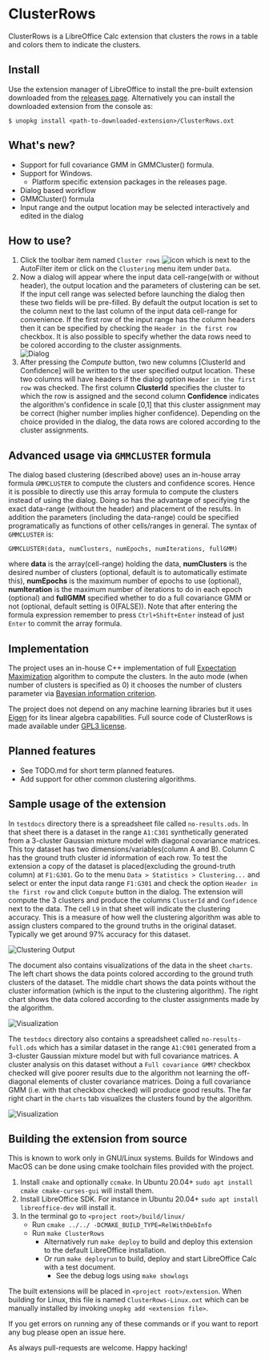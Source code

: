 # ClusterRows

ClusterRows is a LibreOffice Calc extension that clusters the rows in a table and colors them to indicate the clusters.

## Install
Use the extension manager of LibreOffice to install the pre-built extension downloaded from the [releases page](https://github.com/dennisfrancis/ClusterRows/releases). Alternatively you can install the downloaded extension from the console as:
```
$ unopkg install <path-to-downloaded-extension>/ClusterRows.oxt
```

## What's new?
* Support for full covariance GMM in GMMCluster() formula.
* Support for Windows.
  * Platform specific extension packages in the releases page.
* Dialog based workflow
* GMMCluster() formula
* Input range and the output location may be selected interactively and edited in the dialog

## How to use?

1. Click the toolbar item named `Cluster rows` ![icon](img/icon.png) which is next to the AutoFilter item or click on the `Clustering` menu item under `Data`.
2. Now a dialog will appear where the input data cell-range(with or without header), the output location and the parameters of clustering can be set. If the input cell range was selected before launching the dialog then these two fields will be pre-filled. By default the output location is set to the column next to the last column of the input data cell-range for convenience. If the first row of the input range has the column headers then it can be specified by checking the `Header in the first row` checkbox. It is also possible to specify whether the data rows need to be colored according to the cluster assignments.\
![Dialog](img/dialog.png)
3. After pressing the *Compute* button, two new columns [ClusterId and Confidence] will be written to the user specified output location. These two columns will have headers if the dialog option `Header in the first row` was checked. The first column **ClusterId** specifies the cluster to which the row is assigned and the second column **Confidence** indicates the algorithm's confidence in scale [0,1] that this cluster assignment may be correct (higher number implies higher confidence). Depending on the choice provided in the dialog, the data rows are colored according to the cluster assignments.

## Advanced usage via `GMMCLUSTER` formula

The dialog based clustering (described above) uses an in-house array formula `GMMCLUSTER` to compute the clusters and confidence scores. Hence it is possible to directly use this array formula to compute the clusters instead of using the dialog. Doing so has the advantage of specifying the exact data-range (without the header) and placement of the results. In addition the parameters (including the data-range) could be specified programatically as functions of other cells/ranges in general. The syntax of `GMMCLUSTER` is:
```
GMMCLUSTER(data, numClusters, numEpochs, numIterations, fullGMM)
```
where **data** is the array(cell-range) holding the data, **numClusters** is the desired number of clusters (optional, default is to automatically estimate this), **numEpochs** is the maximum number of epochs to use (optional), **numIteration** is the maximum number of iterations to do in each epoch (optional) and **fullGMM** specified whether to do a full covariance GMM or not (optional, default setting is 0(FALSE)). Note that after entering the formula expression remember to press `Ctrl+Shift+Enter` instead of just `Enter` to commit the array formula.

## Implementation

The project uses an in-house C++ implementation of full [Expectation Maximization](https://en.wikipedia.org/wiki/Expectation%E2%80%93maximization_algorithm) algorithm to compute the clusters. In the auto mode (when number of clusters is specified as 0) it chooses the number of clusters parameter via [Bayesian information criterion](https://en.wikipedia.org/wiki/Bayesian_information_criterion).

The project does not depend on any machine learning libraries but it uses [Eigen](https://eigen.tuxfamily.org/index.php?title=Main_Page) for its linear algebra capabilities. Full source code of ClusterRows is made available under [GPL3 license](https://www.gnu.org/licenses/gpl-3.0.en.html).

## Planned features

* See TODO.md for short term planned features.
* Add support for other common clustering algorithms.

## Sample usage of the extension
In `testdocs` directory there is a spreadsheet file called `no-results.ods`. In that sheet there is a dataset in the range `A1:C301` synthetically  generated from a 3-cluster Gaussian mixture model with diagonal covariance matrices. This toy dataset has two dimensions/variables(column A and B). Column C has the ground truth cluster id information of each row. To test the extension a copy of the dataset is placed(excluding the ground-truth column) at `F1:G301`. Go to the menu `Data > Statistics > Clustering...` and select or enter the input data range `F1:G301` and check the option `Header in the first row` and click `Compute` button in the dialog. The extension will compute the 3 clusters and produce the columns `ClusterId` and `Confidence` next to the data. The cell `L9` in that sheet will indicate the clustering accuracy. This is a measure of how well the clustering algorithm was able to assign clusters compared to the ground truths in the original dataset. Typically we get around 97% accuracy for this dataset.

![Clustering Output](img/output.png)

The document also contains visualizations of the data in the sheet `charts`. The left chart shows the data points colored according to the ground truth clusters of the dataset. The middle chart shows the data points without the cluster information (which is the input to the clustering algorithm). The right chart shows the data colored according to the cluster assignments made by the algorithm.

![Visualization](img/chart.png)

The `testdocs` directory also contains a spreadsheet called `no-results-full.ods` which has a similar dataset in the range `A1:C901` generated from a 3-cluster Gaussian mixture model but with full covariance matrices. A cluster analysis on this dataset without a `Full covariance GMM?` checkbox checked will give poorer results due to the algorithm not learning the off-diagonal elements of cluster covariance matrices. Doing a full covariance GMM (i.e. with that checkbox checked) will produce good results. The far right chart in the `charts` tab visualizes the clusters found by the algorithm.

![Visualization](img/chart2.png)

## Building the extension from source

This is known to work only in GNU/Linux systems. Builds for Windows and MacOS can be done using cmake toolchain files provided with the project.
1. Install `cmake` and optionally `ccmake`. In Ubuntu 20.04+ `sudo apt install cmake cmake-curses-gui` will install them.
2. Install LibreOffice SDK. For instance in Ubuntu 20.04+ `sudo apt install libreoffice-dev` will install it.
3. In the terminal go to `<project root>/build/linux/`
   * Run `cmake ../../ -DCMAKE_BUILD_TYPE=RelWithDebInfo`
   * Run `make ClusterRows`
     * Alternatively run `make deploy` to build and deploy this extension to the default LibreOffice installation.
     * Or run `make deployrun` to build, deploy and start LibreOffice Calc with a test document.
       * See the debug logs using `make showlogs`

The built extensions will be placed in `<project root>/extension`. When building for Linux, this file is named `ClusterRows-Linux.oxt` which can be manually installed by invoking `unopkg add <extension file>`.

If you get errors on running any of these commands or if you want to report any bug please open an issue here.

As always pull-requests are welcome. Happy hacking!
